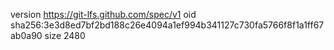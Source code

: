 version https://git-lfs.github.com/spec/v1
oid sha256:3e3d8ed7bf2bd188c26e4094a1ef994b341127c730fa5766f8f1a1ff67ab0a90
size 2480
